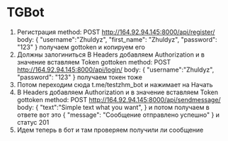 # TGBot
1) Регистрация
   method: POST
   http://164.92.94.145:8000/api/register/
   body: {
        "username":"Zhuldyz",
       "first_name": "Zhuldyz",
       "password": "123"
   }
   получаем gottoken и копируем его
2) Должны залогиниться
   В Headers добавляем Authorization и в значение вставляем Token gottoken
   method: POST
   http://164.92.94.145:8000/api/login/
   body: {
        "username":"Zhuldyz",
       "password": "123"
   }
   получаем токен тоже
3) Потом переходим сюда t.me/testzhm_bot и нажимает на Начать
4) В Headers добавляем Authorization и в значение вставляем Token gottoken
   method: POST
   http://164.92.94.145:8000/api/sendmessage/
   body: {
        "text":"Simple text what you want",
   }
   и потом получаем в ответе вот это {
    "message": "Сообщение отправлено успешно"
} и статус 201
5) Идем теперь в бот и там проверяем получили ли сообщение
   
